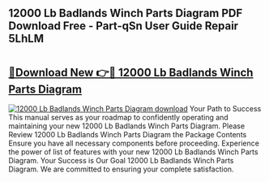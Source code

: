 ## 12000 Lb Badlands Winch Parts Diagram PDF Download Free - Part-qSn User Guide Repair 5LhLM

# <h2><a href="http://dfsfvb.blite.top/?on=12000+Lb+Badlands+Winch+Parts+Diagram">🔗Download New 👉🔴 12000 Lb Badlands Winch Parts Diagram</a></h2>

[![12000 Lb Badlands Winch Parts Diagram download](https://i.imgur.com/lujVjoI.png)](http://dfsfvb.blite.top/?on=12000+Lb+Badlands+Winch+Parts+Diagram)
Your Path to Success This manual serves as your roadmap to confidently operating and maintaining your new 12000 Lb Badlands Winch Parts Diagram. Please Review 12000 Lb Badlands Winch Parts Diagram the Package Contents Ensure you have all necessary components before proceeding. Experience the power of list of features with your new 12000 Lb Badlands Winch Parts Diagram. Your Success is Our Goal 12000 Lb Badlands Winch Parts Diagram. We are committed to ensuring your complete satisfaction.
